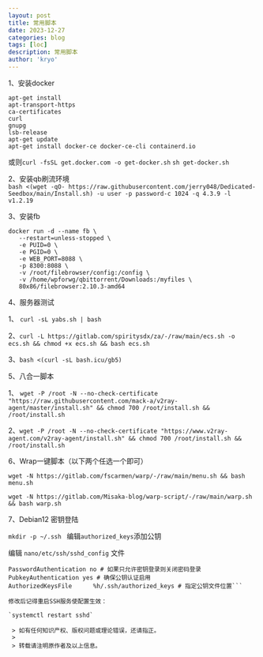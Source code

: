 ```yaml
---
layout: post
title: 常用脚本
date: 2023-12-27
categories: blog
tags: [loc]
description: 常用脚本
author: 'kryo'
---
```


1、安装docker

    apt-get install
    apt-transport-https
    ca-certificates
    curl
    gnupg
    lsb-release
    apt-get update
    apt-get install docker-ce docker-ce-cli containerd.io

  或则`curl -fsSL get.docker.com -o get-docker.sh` 
      `sh get-docker.sh`

2、安装qb刷流环境  
    `bash <(wget -qO- https://raw.githubusercontent.com/jerry048/Dedicated-Seedbox/main/Install.sh) -u user -p password-c 1024 -q 4.3.9 -l v1.2.19 `

3、安装fb

    docker run -d --name fb \
       --restart=unless-stopped \
       -e PUID=0 \
       -e PGID=0 \
       -e WEB_PORT=8088 \
       -p 8300:8088 \
       -v /root/filebrowser/config:/config \
       -v /home/wpforwg/qbittorrent/Downloads:/myfiles \
       80x86/filebrowser:2.10.3-amd64

4、服务器测试

   1、 `curl -sL yabs.sh | bash`
   
   2、`curl -L https://gitlab.com/spiritysdx/za/-/raw/main/ecs.sh -o ecs.sh && chmod +x ecs.sh && bash ecs.sh`
  
   3、`bash <(curl -sL bash.icu/gb5)`

5、八合一脚本
  
   1、 `wget -P /root -N --no-check-certificate "https://raw.githubusercontent.com/mack-a/v2ray-agent/master/install.sh" && chmod 700 /root/install.sh && /root/install.sh`
   
   2、`wget -P /root -N --no-check-certificate "https://www.v2ray-agent.com/v2ray-agent/install.sh" && chmod 700 /root/install.sh && /root/install.sh`

6、Wrap一键脚本（以下两个任选一个即可）

`wget -N https://gitlab.com/fscarmen/warp/-/raw/main/menu.sh && bash menu.sh`

`wget -N https://gitlab.com/Misaka-blog/warp-script/-/raw/main/warp.sh && bash warp.sh`

7、Debian12 密钥登陆

`mkdir -p ~/.ssh `  编辑`authorized_keys`添加公钥

编辑 `nano/etc/ssh/sshd_config` 文件

```PermitRootLogin no # 可选，禁用root直接SSH登录（推荐）
PasswordAuthentication no # 如果只允许密钥登录则关闭密码登录
PubkeyAuthentication yes # 确保公钥认证启用
AuthorizedKeysFile      %h/.ssh/authorized_keys # 指定公钥文件位置```

修改后记得重启SSH服务使配置生效：

`systemctl restart sshd`

 > 如有任何知识产权、版权问题或理论错误，还请指正。
 >
 > 转载请注明原作者及以上信息。
